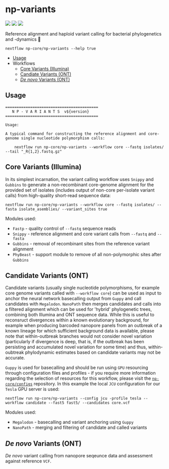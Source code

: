 # np-variants

![](https://img.shields.io/badge/lang-nextflow-41ab5d.svg)
![](https://img.shields.io/badge/version-0.1.0-addd8e.svg)
![](https://img.shields.io/badge/biorxiv-v0-f7fcb9.svg)

Reference alignment and haploid variant calling for bacterial phylogenetics and -dynamics :orangutan:

```
nextflow np-core/np-variants --help true
```

- [Usage](#usage)
- Workflows
   - [Core Variants (Illumina)](#core-variants-illumina)
   - [Candiate Variants (ONT)](#candidate-variants-ont)
   - [*De novo* Variants (ONT)](#de-novo-variants-ont)

## Usage

```
=========================================
   N P - V A R I A N T S  v${version}
=========================================

Usage:

A typical command for constructing the reference alignment and core-genome single nucleotide polymorphism calls:

    nextflow run np-core/np-variants --workflow core --fastq isolates/ --tail "_R{1,2}.fastq.gz"

```

## Core Variants (Illumina)

In its simplest incarnation, the variant calling workflow uses `Snippy` and `Gubbins` to generate a non-recombinant core-genome alignment for the provided set of isolates (includes output of non-core per-isolate variant calls) from high-quality short-read sequence data:

```
nextflow run np-core/np-variants --workflow core --fastq isolates/ --fasta isolate_asemblies/ --variant_sites true
```

Modules used:

* `Fastp` - quality control of `--fastq` sequence reads 
* `Snippy` - reference alignment and core variant calls from `--fastq` and `--fasta`
* `Gubbins` - removal of recombinant sites from the reference variant alignment
* `PhyBeast` - support module to remove of all non-polymorphic sites after `Gubbins`

## Candidate Variants (ONT)

Candidate variants (usually single nucleotide polymorphisms, for example core genome variants called with `--workflow core`) can be used as input to anchor the neural network basecalling output from `Guppy` and call candidates with `Megalodon`. `NanoPath` then merges candidates and calls into a filtered alignment which can be used for 'hybrid' phylogenetic trees, combining both Illumina and ONT sequence data. While this is useful to reconsruct divergences within a known evolutionary background, for example when producing barcoded nanopore panels from an outbreak of a known lineage for which sufficient background data is available, please note that within-outbreak branches would not consider novel variation (particularly if divergence is deep, that is, if the outbreak has been persisting and accumulated novel variation for some time) and thus, within-oubtreak phylodynamic estimates based on candidate variants may not be accurate.

`Guppy` is used for basecalling and should be run using `GPU` resourcing through configuration files and profiles - if you require more information regarding the selection of resources for this workflow, please visit the [`np-core/configs`](https://github.com/np-core/configs) repository. In this example the local `JCU` configuration for our `Tesla` GPU server is used:

```
nextflow run np-core/np-variants --config jcu -profile tesla --workflow candidate --fast5 fast5/ --candidates core.vcf
```

Modules used:

* `Megalodon` - basecalling and variant anchoring using `Guppy`
* `NanoPath` - merging and filtering of candidate and called variants

## *De novo* Variants (ONT)

*De novo* variant calling from nanopore seqeunce data and assessment against reference `VCF`.

